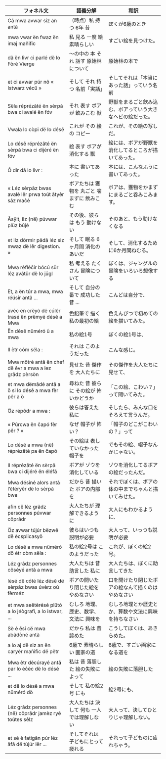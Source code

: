 
| フォネル文                                                   | 語義分解                                     | 和訳                                                      |
|--------------------------------------------------------------|----------------------------------------------|-----------------------------------------------------------|
| Cã mwa avwar siz an antã                                     | （時点）私 持つ 6年 昔                       | ぼくが6歳のとき                                           |
| mwa vwar ën fwaz ën imaj mañific                             | 私 見る 一度 絵 素晴らしい                   | すごい絵を見つけた。                                      |
| dã ën livr ci parlé dë lo Fòrè Vierge                        | 〜の中の 本 それ 話す 原始林について         | 原始林の本で                                              |
| et ci avwar púr nõ « Istwarz vécü »                          | そして それ 持つ 名前「実話」                | そしてそれは「本当にあった話」っていう名前                |
| Sëla réprézãté ën sèrpã bwa ci avalé ën fóv                  | それ 表す ボアが 飲みこむ 獣                 | 野獣をまるごと飲み込む、ボアっていう大きなヘビの絵だった。|
| Vwala lo còpi dë lo désẽ                                     | これが その 絵 の コピー                     | これが、その絵の写しだ。                                  |
| Lo désẽ réprézãté ën sèrpã bwa ci dijéré ën fóv              | 絵 表す ボアが 消化する 獣                   | 絵には、ボアが野獣を消化してるところが描いてあった。      |
| Õ dir dã lo livr :                                           | 本に 書いてあった                            | 本には、こんなふうに書いてあった。                        |
| « Léz sèrpãz bwas avalé lêr prwa toút ãtyèr sãz maĉé         | ボアたちは 獲物を 丸ごと 噛まずに 飲みこむ   | ボアは、獲物をかまずにまるごと呑みこみます。              |
| Ãsŷit, ilz (në) púvwar plüz bújé                             | その後、彼らは もう 動けない                 | そのあと、もう動けなくなる                                |
| et ilz dòrmir pãdã léz siz mwaz dë lêr digestion. »          | そして 眠る 6ヶ月間 消化のあいだ             | そして、消化するために6か月間ねむる。                     |
| Mwa réfléĉir bócú sür léz avãtür dë lo jũgl                  | 私 考える たくさん 冒険について              | ぼくは、ジャングルの冒険をいろいろ想像する                |
| Et, a ën túr a mwa, mwa réüsir antã ...                      | そして 自分の番で 成功した 昔 ...            | こんどは自分で、                                          |
| avèc ën crèyõ dë cúlêr trasé ën prëmyé désẽ a Mwa            | 色鉛筆で 描く 私の最初の絵                   | 色えんぴつで初めての絵を描いてみた。                      |
| Ën désẽ nüméró ũ a mwa                                       | 私の絵1号                                    | ぼくの絵1号は、                                           |
| Il ètr còm sëla :                                            | それは このようだった                        | こんな感じ。                                              |
| Mwa mõtré antã ën chef dë êvr a mwa a lez grãdz pèrsòn       | 見せた 昔 傑作を 大人たちに                  | その傑作を大人たちに見せて、                              |
| et mwa dëmãdé antã a ö si lo désẽ a mwa fèr pêr a ö          | 尋ねた 昔 彼らに その絵が 怖いかどうか       | 「この絵、こわい？」って聞いてみた。                      |
| Öz répõdr a mwa :                                            | 彼らは答えた 私に                            | そしたら、みんな口をそろえて言うんだ。                    |
| « Púrcwa ën ĉapó fèr pêr ? »                                 | なぜ 帽子が 怖い？                           | 「帽子のどこがこわいの？」って                            |
| Lo désẽ a mwa (në) réprézãté pa ën ĉapó                      | その絵は 表していなかった 帽子を             | でもその絵、帽子なんかじゃない。                          |
| Il réprézãté ën sèrpã bwa ci dijéré ën éléfã                 | ボアが ゾウを 消化している                   | ゾウを消化してるボアの絵だったんだ。                      |
| Mwa désiné alors antã l’ẽtéryêr dë lo sèrpã bwa             | だから 昔 描いた ボアの内部を                | それでぼくは、ボアの体の中までちゃんと描いてみせた。      |
| afin cë léz grãdz personnes púvwar cõprãdr                   | 大人たちが 理解できるように                  | 大人にもわかるように、                                    |
| Öz avwar tújúr bëzwẽ dë ècsplicasyõ                          | 彼らはいつも 説明が必要                      | 大人って、いっつも説明が必要                              |
| Lo désẽ a mwa nüméró dö ètr còm sëla :                     | 私の絵2号は このようだった                   | これが、ぼくの絵2号。                                     |
| Léz grãdz personnes cõsèyé antã a mwa                        | 大人たちは 昔 助言した 私に                  | 大人たちは、ぼくに助言してきた                            |
| lèsé dë cóté léz désẽ dë sèrpãz bwas úvèrz oú fèrméz         | ボアの開いたり閉じた絵を やめなさい          | 口を開けたり閉じたボアの絵なんて描くのはやめなさい        |
| et mwa seẽtèrésé plütò a lo jéògrafi, a lo istwar, ...       | むしろ 地理、歴史、数学、文法に 興味を       | むしろ地理とか歴史とか、算数や文法に興味を持ちなさい      |
| Sè è ẽsi cë mwa abãdòné antã                                 | だから 私は 昔 諦めた                        | こうしてぼくは、あきらめた。                              |
| a lo aj dë siz an ën caryèr mañific dë pẽtr                  | 6歳で 素晴らしい 画家の道                    | 6歳で、すごい画家になる道を                               |
| Mwa ètr décúrayé antã par lo éĉèc dë lo désẽ ...             | 私は 昔 落胆した 絵の失敗によって            | 絵の失敗に落胆した                                        |
| et dë lo désẽ a mwa nüméró dö                                | そして 私の絵2号 にも                        | 絵2号にも、                                               |
| Léz grãdz personnes (në) cõprãdr jamèz ryẽ toútes sêlz       | 大人たちは 決して 何も 一人では理解しない    | 大人って、決してひとりじゃ理解しない。                    |
| et sè è fatigãn púr léz ãfã dë tújúr lêr ...                 | そしてそれは 子どもにとって 疲れる           | それって子どものに疲れちゃう。                            |


